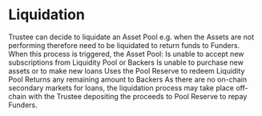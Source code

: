 # Liquidation

Trustee can decide to liquidate an Asset Pool e.g. when the Assets are not performing therefore need to be liquidated to return funds to Funders. When this process is triggered, the Asset Pool: Is unable to accept new subscriptions from Liquidity Pool or Backers Is unable to purchase new assets or to make new loans Uses the Pool Reserve to redeem Liquidity Pool Returns any remaining amount to Backers As there are no on-chain secondary markets for loans, the liquidation process may take place off-chain with the Trustee depositing the proceeds to Pool Reserve to repay Funders.
